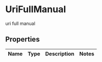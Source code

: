 

# UriFullManual

uri full manual

## Properties

| Name | Type | Description | Notes |
|------------ | ------------- | ------------- | -------------|



